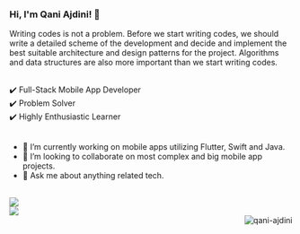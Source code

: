 
### Hi, I'm Qani Ajdini! 👋

Writing codes is not a problem. Before we start writing codes, we should write a detailed scheme of the development and decide and implement the best suitable architecture and design patterns for the project. Algorithms and data structures are also more important than we start writing codes.

<br>
✔️ Full-Stack Mobile App Developer
<br>
✔️ Problem Solver
<br>
✔️ Highly Enthusiastic Learner
<br><br>

- 🔭 I’m currently working on mobile apps utilizing Flutter, Swift and Java.
- 👯 I’m looking to collaborate on most complex and big mobile app projects.
- 💬 Ask me about anything related tech.

<br>
<img src="https://github-readme-stats.vercel.app/api?username=qani-ajdini&&show_icons=true&include_all_commits=true">
<br>
<img src="https://github-readme-stats.vercel.app/api/top-langs/?username=qani-ajdini&layout=compact" />
<br>
<img align='right' src="https://komarev.com/ghpvc/?username=qani-ajdini" alt="qani-ajdini" />

